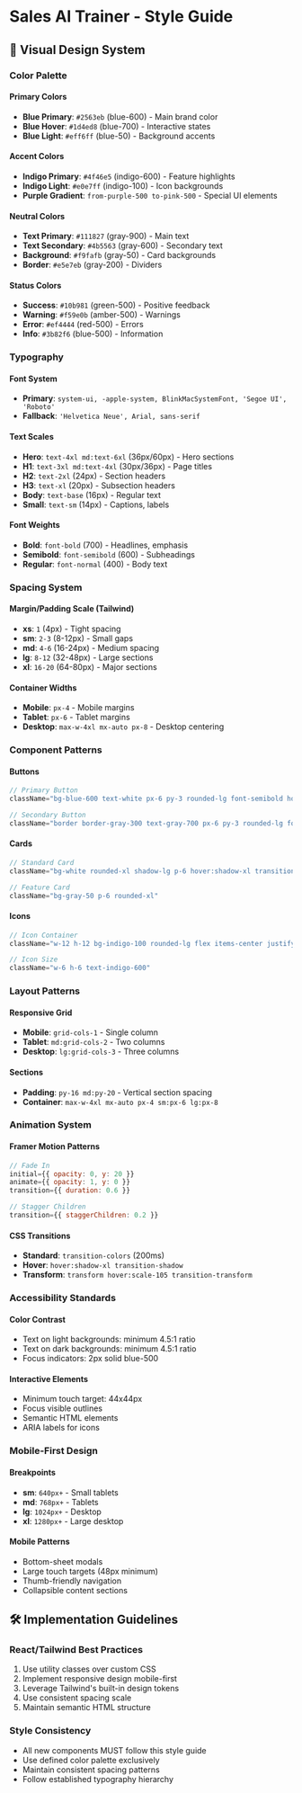 # Sales AI Trainer - Style Guide

## 🎨 Visual Design System

### Color Palette

#### Primary Colors
- **Blue Primary**: `#2563eb` (blue-600) - Main brand color
- **Blue Hover**: `#1d4ed8` (blue-700) - Interactive states  
- **Blue Light**: `#eff6ff` (blue-50) - Background accents

#### Accent Colors  
- **Indigo Primary**: `#4f46e5` (indigo-600) - Feature highlights
- **Indigo Light**: `#e0e7ff` (indigo-100) - Icon backgrounds
- **Purple Gradient**: `from-purple-500 to-pink-500` - Special UI elements

#### Neutral Colors
- **Text Primary**: `#111827` (gray-900) - Main text
- **Text Secondary**: `#4b5563` (gray-600) - Secondary text
- **Background**: `#f9fafb` (gray-50) - Card backgrounds
- **Border**: `#e5e7eb` (gray-200) - Dividers

#### Status Colors
- **Success**: `#10b981` (green-500) - Positive feedback
- **Warning**: `#f59e0b` (amber-500) - Warnings  
- **Error**: `#ef4444` (red-500) - Errors
- **Info**: `#3b82f6` (blue-500) - Information

### Typography

#### Font System
- **Primary**: `system-ui, -apple-system, BlinkMacSystemFont, 'Segoe UI', 'Roboto'`
- **Fallback**: `'Helvetica Neue', Arial, sans-serif`

#### Text Scales
- **Hero**: `text-4xl md:text-6xl` (36px/60px) - Hero sections
- **H1**: `text-3xl md:text-4xl` (30px/36px) - Page titles
- **H2**: `text-2xl` (24px) - Section headers
- **H3**: `text-xl` (20px) - Subsection headers
- **Body**: `text-base` (16px) - Regular text
- **Small**: `text-sm` (14px) - Captions, labels

#### Font Weights
- **Bold**: `font-bold` (700) - Headlines, emphasis
- **Semibold**: `font-semibold` (600) - Subheadings
- **Regular**: `font-normal` (400) - Body text

### Spacing System

#### Margin/Padding Scale (Tailwind)
- **xs**: `1` (4px) - Tight spacing
- **sm**: `2-3` (8-12px) - Small gaps  
- **md**: `4-6` (16-24px) - Medium spacing
- **lg**: `8-12` (32-48px) - Large sections
- **xl**: `16-20` (64-80px) - Major sections

#### Container Widths
- **Mobile**: `px-4` - Mobile margins
- **Tablet**: `px-6` - Tablet margins  
- **Desktop**: `max-w-4xl mx-auto px-8` - Desktop centering

### Component Patterns

#### Buttons
```jsx
// Primary Button
className="bg-blue-600 text-white px-6 py-3 rounded-lg font-semibold hover:bg-blue-700 transition-colors"

// Secondary Button  
className="border border-gray-300 text-gray-700 px-6 py-3 rounded-lg font-semibold hover:bg-gray-50 transition-colors"
```

#### Cards
```jsx
// Standard Card
className="bg-white rounded-xl shadow-lg p-6 hover:shadow-xl transition-shadow"

// Feature Card
className="bg-gray-50 p-6 rounded-xl"
```

#### Icons
```jsx
// Icon Container
className="w-12 h-12 bg-indigo-100 rounded-lg flex items-center justify-center"

// Icon Size
className="w-6 h-6 text-indigo-600"
```

### Layout Patterns

#### Responsive Grid
- **Mobile**: `grid-cols-1` - Single column
- **Tablet**: `md:grid-cols-2` - Two columns  
- **Desktop**: `lg:grid-cols-3` - Three columns

#### Sections
- **Padding**: `py-16 md:py-20` - Vertical section spacing
- **Container**: `max-w-4xl mx-auto px-4 sm:px-6 lg:px-8`

### Animation System

#### Framer Motion Patterns
```jsx
// Fade In
initial={{ opacity: 0, y: 20 }}
animate={{ opacity: 1, y: 0 }}
transition={{ duration: 0.6 }}

// Stagger Children
transition={{ staggerChildren: 0.2 }}
```

#### CSS Transitions
- **Standard**: `transition-colors` (200ms)
- **Hover**: `hover:shadow-xl transition-shadow`
- **Transform**: `transform hover:scale-105 transition-transform`

### Accessibility Standards

#### Color Contrast
- Text on light backgrounds: minimum 4.5:1 ratio
- Text on dark backgrounds: minimum 4.5:1 ratio
- Focus indicators: 2px solid blue-500

#### Interactive Elements
- Minimum touch target: 44x44px
- Focus visible outlines
- Semantic HTML elements
- ARIA labels for icons

### Mobile-First Design

#### Breakpoints
- **sm**: `640px+` - Small tablets
- **md**: `768px+` - Tablets
- **lg**: `1024px+` - Desktop
- **xl**: `1280px+` - Large desktop

#### Mobile Patterns
- Bottom-sheet modals
- Large touch targets (48px minimum)
- Thumb-friendly navigation
- Collapsible content sections

## 🛠️ Implementation Guidelines

### React/Tailwind Best Practices
1. Use utility classes over custom CSS
2. Implement responsive design mobile-first
3. Leverage Tailwind's built-in design tokens
4. Use consistent spacing scale
5. Maintain semantic HTML structure

### Style Consistency
- All new components MUST follow this style guide  
- Use defined color palette exclusively
- Maintain consistent spacing patterns
- Follow established typography hierarchy
